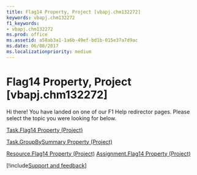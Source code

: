 ```yaml
---
title: Flag14 Property, Project [vbapj.chm132272]
keywords: vbapj.chm132272
f1_keywords:
- vbapj.chm132272
ms.prod: office
ms.assetid: a58ab3a1-1a6b-49ef-bd1b-015e37a7d9ac
ms.date: 06/08/2017
ms.localizationpriority: medium
---
```



# Flag14 Property, Project [vbapj.chm132272]

Hi there! You have landed on one of our F1 Help redirector pages. Please select the topic you were looking for below.

[Task.Flag14 Property (Project)](https://msdn.microsoft.com/library/b36db762-ed20-9334-ef53-1ec8f33bda43%28Office.15%29.aspx)

[Task.GroupBySummary Property (Project)](https://msdn.microsoft.com/library/c86393b7-e123-b627-0762-475cef921fdf%28Office.15%29.aspx)

[Resource.Flag14 Property (Project)](https://msdn.microsoft.com/library/750c51ca-b525-0a8b-c1e1-abb21bee430f%28Office.15%29.aspx)
[Assignment.Flag14 Property (Project)](https://msdn.microsoft.com/library/8067c60f-bd67-6625-e127-badb32e7453d%28Office.15%29.aspx)

[!include[Support and feedback](~/includes/feedback-boilerplate.md)]